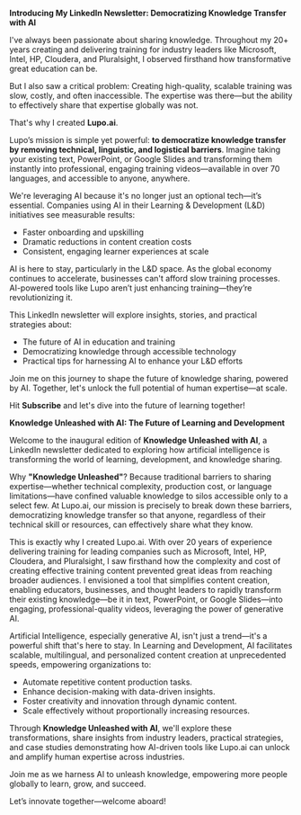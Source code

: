 
**Introducing My LinkedIn Newsletter: Democratizing Knowledge Transfer with AI**

I've always been passionate about sharing knowledge. Throughout my 20+ years creating and delivering training for industry leaders like Microsoft, Intel, HP, Cloudera, and Pluralsight, I observed firsthand how transformative great education can be.

But I also saw a critical problem: Creating high-quality, scalable training was slow, costly, and often inaccessible. The expertise was there—but the ability to effectively share that expertise globally was not.

That's why I created **Lupo.ai**.

Lupo’s mission is simple yet powerful: **to democratize knowledge transfer by removing technical, linguistic, and logistical barriers**. Imagine taking your existing text, PowerPoint, or Google Slides and transforming them instantly into professional, engaging training videos—available in over 70 languages, and accessible to anyone, anywhere.

We're leveraging AI because it's no longer just an optional tech—it’s essential. Companies using AI in their Learning & Development (L\&D) initiatives see measurable results:

* Faster onboarding and upskilling
* Dramatic reductions in content creation costs
* Consistent, engaging learner experiences at scale

AI is here to stay, particularly in the L\&D space. As the global economy continues to accelerate, businesses can't afford slow training processes. AI-powered tools like Lupo aren’t just enhancing training—they’re revolutionizing it.

This LinkedIn newsletter will explore insights, stories, and practical strategies about:

* The future of AI in education and training
* Democratizing knowledge through accessible technology
* Practical tips for harnessing AI to enhance your L\&D efforts

Join me on this journey to shape the future of knowledge sharing, powered by AI. Together, let's unlock the full potential of human expertise—at scale.

Hit **Subscribe** and let's dive into the future of learning together!



**Knowledge Unleashed with AI: The Future of Learning and Development**

Welcome to the inaugural edition of **Knowledge Unleashed with AI**, a LinkedIn newsletter dedicated to exploring how artificial intelligence is transforming the world of learning, development, and knowledge sharing.

Why **"Knowledge Unleashed"**? Because traditional barriers to sharing expertise—whether technical complexity, production cost, or language limitations—have confined valuable knowledge to silos accessible only to a select few. At Lupo.ai, our mission is precisely to break down these barriers, democratizing knowledge transfer so that anyone, regardless of their technical skill or resources, can effectively share what they know.

This is exactly why I created Lupo.ai. With over 20 years of experience delivering training for leading companies such as Microsoft, Intel, HP, Cloudera, and Pluralsight, I saw firsthand how the complexity and cost of creating effective training content prevented great ideas from reaching broader audiences. I envisioned a tool that simplifies content creation, enabling educators, businesses, and thought leaders to rapidly transform their existing knowledge—be it in text, PowerPoint, or Google Slides—into engaging, professional-quality videos, leveraging the power of generative AI.

Artificial Intelligence, especially generative AI, isn't just a trend—it's a powerful shift that's here to stay. In Learning and Development, AI facilitates scalable, multilingual, and personalized content creation at unprecedented speeds, empowering organizations to:

* Automate repetitive content production tasks.
* Enhance decision-making with data-driven insights.
* Foster creativity and innovation through dynamic content.
* Scale effectively without proportionally increasing resources.

Through **Knowledge Unleashed with AI**, we'll explore these transformations, share insights from industry leaders, practical strategies, and case studies demonstrating how AI-driven tools like Lupo.ai can unlock and amplify human expertise across industries.

Join me as we harness AI to unleash knowledge, empowering more people globally to learn, grow, and succeed.

Let’s innovate together—welcome aboard!
